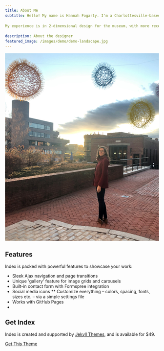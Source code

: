 ```yaml
---
title: About Me
subtitle: Hello! My name is Hannah Fogarty. I'm a Charlottesville-based museum professional and curriculum designer breaking into the design world. My love of all things visual is the constant thread in my life.

My experience is in 2-dimensional design for the museum, with more recent forays into logo design, advertising, and digital drawing. UI is on my horizon.  

description: About the designer
featured_image: /images/demo/demo-landscape.jpg
---
```


![](/images/IMG_2460.jpg)

## Features

Index is packed with powerful features to showcase your work:


* Sleek Ajax navigation and page transitions
* Unique 'gallery' feature for image grids and carousels
* Built-in contact form with Formspree integration
* Social media icons
** Customize everything – colors, spacing, fonts, sizes etc. – via a simple settings file
* Works with GitHub Pages
* 
## Get Index

Index is created and supported by [Jekyll Themes](https://jekyllthemes.io), and is available for $49.

<a href="https://jekyllthemes.io/theme/index-portfolio-jekyll-theme" class="button button--large">Get This Theme</a>
